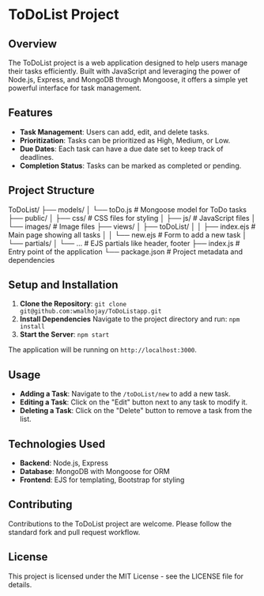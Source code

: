 # ToDoList Project

## Overview
The ToDoList project is a web application designed to help users manage their tasks efficiently. Built with JavaScript and leveraging the power of Node.js, Express, and MongoDB through Mongoose, it offers a simple yet powerful interface for task management.

## Features
- **Task Management**: Users can add, edit, and delete tasks.
- **Prioritization**: Tasks can be prioritized as High, Medium, or Low.
- **Due Dates**: Each task can have a due date set to keep track of deadlines.
- **Completion Status**: Tasks can be marked as completed or pending.

## Project Structure

ToDoList/
├── models/
│   └── toDo.js # Mongoose model for ToDo tasks
├── public/
│   ├── css/ # CSS files for styling
│   ├── js/ # JavaScript files
│   └── images/ # Image files
├── views/
│   ├── toDoList/
│   │   ├── index.ejs # Main page showing all tasks
│   │   └── new.ejs # Form to add a new task
│   └── partials/
│       └── ... # EJS partials like header, footer
├── index.js # Entry point of the application
└── package.json # Project metadata and dependencies

## Setup and Installation
1. **Clone the Repository**: `git clone git@github.com:wmalhojay/ToDoListapp.git`
2. **Install Dependencies**
      Navigate to the project directory and run: `npm install`
3. **Start the Server**: `npm start`

The application will be running on `http://localhost:3000`.

## Usage
- **Adding a Task**: Navigate to the `/toDoList/new` to add a new task.
- **Editing a Task**: Click on the "Edit" button next to any task to modify it.
- **Deleting a Task**: Click on the "Delete" button to remove a task from the list.

## Technologies Used
- **Backend**: Node.js, Express
- **Database**: MongoDB with Mongoose for ORM
- **Frontend**: EJS for templating, Bootstrap for styling

## Contributing
Contributions to the ToDoList project are welcome. Please follow the standard fork and pull request workflow.

## License
This project is licensed under the MIT License - see the LICENSE file for details.